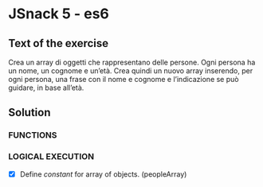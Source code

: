 # JSnack 5 - es6

## Text of the exercise
Crea un array di oggetti che rappresentano delle persone.
Ogni persona ha un nome, un cognome e un’età.
Crea quindi un nuovo array inserendo, per ogni persona, una frase con il nome e cognome e l’indicazione se può guidare, in base all’età.

## Solution

### FUNCTIONS



### LOGICAL EXECUTION

- [x] Define *constant* for array of objects. (peopleArray)
>

